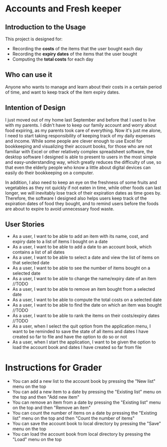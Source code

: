 # Accounts and Fresh keeper

## Introduction to the Usage

This project is designed for:

- Recording the **costs** of the items that the user bought each day
- Recording the **expiry dates** of the items that the user bought 
- Computing the **total costs** for each day

## Who can use it

Anyone who wants to manage and learn about their costs in a certain period of time, and want to keep track 
of the item expiry dates.

## Intention of Design

I just moved out of my home last September and before that I used to live with my parents. I didn't have to keep our 
family account and worry about food expiring, as my parents took care of everything. Now it's just me alone, I need to
start taking responsibility of keeping track of my daily expenses and income. While some people are clever enough to 
use Excel for bookkeeping and visualizing their account books, for those who are not familiar with Excel or other 
relatively complex spreadsheet software, the desktop software I designed is able to present to users in the most simple 
and easy-understanding way, which greatly reduces the difficulty of use, so that even the elderly people who know a 
little about digital devices can easily do their bookkeeping on a computer. 

In addition, I also need to keep an eye on the freshness of some fruits and vegetables as they rot quickly if not eaten in time, while 
other foods can last longer, we will inevitably lose track of their expiration dates as time goes by. Therefore, the
software I designed also helps users keep track of the expiration dates of food they bought, and to remind users before the foods are about to expire to avoid unnecessary food waste.

## User Stories

- As a user, I want to be able to add an item with its name, cost, and expiry date to a list of items I bought on a 
  date
- As a user, I want to be able to add a date to an account book, which contains a list of all dates
- As a user, I want to be able to select a date and view the list of items on that selected date
- As a user, I want to be able to see the number of items bought on a selected date
- As a user, I want to be able to change the name/expiry date of an item  //TODO
- As a user, I want to be able to remove an item bought from a selected date
- As a user, I want to be able to compute the total costs on a selected date
- As a user, I want to be able to find the date on which an item was bought  //TODO
- As a user, I want to be able to rank the items on their costs/expiry dates  //TODO
- As a user, when I select the quit option from the application menu, I want to be reminded to save the state of all 
  items and dates I have created so far to file and have the option to do so or not
- As a user, when I start the application, I want to be given the option to load the account book and dates I have
  created so far from file

# Instructions for Grader

- You can add a new list to the account book by pressing the "New list" menu on the top
- You can add a new item to a date by pressing the "Existing list" menu on the top and then "Add new item"
- You can remove an item from a date by pressing the "Existing list" menu on the top and then "Remove an item"
- You can count the number of items on a date by pressing the "Existing list" menu on the top and then "Count the 
  number of items"
- You can save the account book to local directory by pressing the "Save" menu on the top
- You can load the account book from local directory by pressing the "Load" menu on the top